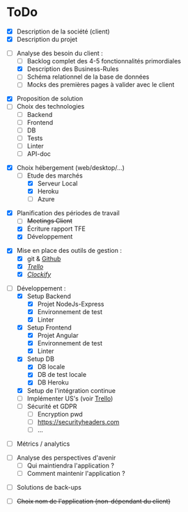 # ToDo 

- [X] Description de la société (client)
- [X] Description du projet
>
- [ ] Analyse des besoin du client :
  - [ ] Backlog complet des 4-5 fonctionnalités primordiales 
  - [X] Description des Business-Rules
  - [ ] Schéma relationnel de la base de données
  - [ ] Mocks des premières pages à valider avec le client
>
- [X] Proposition de solution 
- [ ] Choix des technologies 
    - [ ] Backend
    - [ ] Frontend
    - [ ] DB
    - [ ] Tests
    - [ ] Linter
    - [ ] API-doc
>
- [X] Choix hébergement (web/desktop/...)
  - [ ] Etude des marchés
    - [X] Serveur Local
    - [X] Heroku 
    - [ ] Azure 
>
- [X] Planification des périodes de travail 
  - [ ] ~~Meetings Client~~
  - [X] Écriture rapport TFE
  - [X] Développement
>
- [X] Mise en place des outils de gestion :
  - [X] git & [Github](https://github.com/MMichotte/SLG_APP)
  - [X] [*Trello*](https://trello.com/b/jxYKBrWG)
  - [X] [*Clockify*](https://clockify.me/shared/5faa54597454944cb39a6c64)
>
- [ ] Développement :
  - [X] Setup Backend
    - [X] Projet NodeJs-Express
    - [X] Environnement de test
    - [X] Linter
  - [X] Setup Frontend
    - [X] Projet Angular
    - [X] Environnement de test
    - [X] Linter
  - [X] Setup DB
    - [X] DB locale
    - [X] DB de test locale
    - [X] DB Heroku
  - [X] Setup de l'intégration continue
  - [ ] Implémenter US's (voir [Trello](https://trello.com/b/jxYKBrWG))
  - [ ] Sécurité et GDPR
    - [ ] Encryption pwd
    - [ ] https://securityheaders.com
    - [ ] ...
>
- [ ] Métrics / analytics 
>
- [ ] Analyse des perspectives d'avenir 
  - [ ] Qui maintiendra l'application ?
  - [ ] Comment maintenir l'application ? 
>
- [ ] Solutions de back-ups 
>
- [ ] ~~Choix nom de l'application (non-dépendant du client)~~